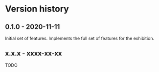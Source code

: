 # Version history

## 0.1.0 - 2020-11-11

Initial set of features. Implements the full set of features for the exhibition.

## x.x.x - xxxx-xx-xx

TODO

